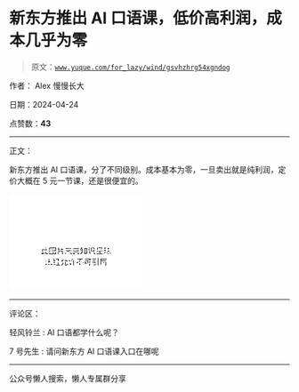 # 新东方推出 AI 口语课，低价高利润，成本几乎为零

> 原文：[`www.yuque.com/for_lazy/wind/gsvhzhrg54xgndog`](https://www.yuque.com/for_lazy/wind/gsvhzhrg54xgndog)

作者： Alex 慢慢长大

日期：2024-04-24

点赞数：**43**

* * *

正文：

新东方推出 AI 口语课，分了不同级别。成本基本为零，一旦卖出就是纯利润，定价大概在 5 元一节课，还是很便宜的。

![](img/406310648586c8980d0118bd3820fceb.png)

* * *

评论区：

轻风铃兰 : AI 口语都学什么呢？

7 号先生 : 请问新东方 AI 口语课入口在哪呢

* * *

公众号懒人搜索，懒人专属群分享